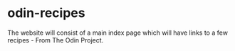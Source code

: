 # odin-recipes
The website will consist of a main index page which will have links to a few recipes - From The Odin Project.